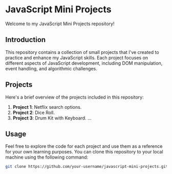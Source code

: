 # JavaScript Mini Projects

Welcome to my JavaScript Mini Projects repository!

## Introduction

This repository contains a collection of small projects that I've created to practice and enhance my JavaScript skills. Each project focuses on different aspects of JavaScript development, including DOM manipulation, event handling, and algorithmic challenges.

## Projects

Here's a brief overview of the projects included in this repository:

1. **Project 1**: Netflix search options.
2. **Project 2**: Dice Roll.
3. **Project 3**: Drum Kit with Keyboard.
   ...

## Usage

Feel free to explore the code for each project and use them as a reference for your own learning purposes. You can clone this repository to your local machine using the following command:

```bash
git clone https://github.com/your-username/javascript-mini-projects.git
